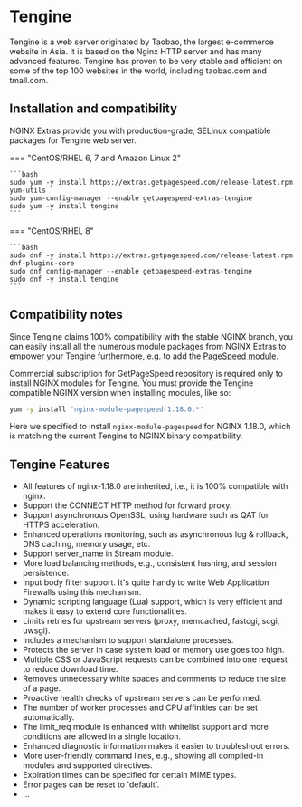 # Tengine

Tengine is a web server originated by Taobao, the largest e-commerce website in Asia. It is based on the Nginx HTTP 
server and has many advanced features. Tengine has proven to be very stable and efficient on some of the top 100 
websites in the world, including taobao.com and tmall.com.

## Installation and compatibility

NGINX Extras provide you with production-grade, SELinux compatible packages for Tengine web server.

=== "CentOS/RHEL 6, 7 and Amazon Linux 2"

    ```bash
    sudo yum -y install https://extras.getpagespeed.com/release-latest.rpm yum-utils
    sudo yum-config-manager --enable getpagespeed-extras-tengine
    sudo yum -y install tengine
    ``` 
 
=== "CentOS/RHEL 8"

    ```bash
    sudo dnf -y install https://extras.getpagespeed.com/release-latest.rpm dnf-plugins-core
    sudo dnf config-manager --enable getpagespeed-extras-tengine
    sudo dnf -y install tengine
    ```

## Compatibility notes

Since Tengine claims 100% compatibility with the stable NGINX branch, you can easily install all the
numerous module packages from NGINX Extras to empower your Tengine furthermore, e.g. to add the 
[PageSpeed module](modules/pagespeed.md). 

Commercial subscription for GetPageSpeed repository is required only to install NGINX modules for Tengine.
You must provide the Tengine compatible NGINX version when installing modules, like so:

```bash
yum -y install 'nginx-module-pagespeed-1.18.0.*'
```

Here we specified to install `nginx-module-pagespeed` for NGINX 1.18.0, which is matching the current
Tengine to NGINX binary compatibility.
 
## Tengine Features

* All features of nginx-1.18.0 are inherited, i.e., it is 100% compatible with nginx.
* Support the CONNECT HTTP method for forward proxy.
* Support asynchronous OpenSSL, using hardware such as QAT for HTTPS acceleration.
* Enhanced operations monitoring, such as asynchronous log & rollback, DNS caching, memory usage, etc.
* Support server_name in Stream module.
* More load balancing methods, e.g., consistent hashing, and session persistence.
* Input body filter support. It's quite handy to write Web Application Firewalls using this mechanism.
* Dynamic scripting language (Lua) support, which is very efficient and makes it easy to extend core functionalities.
* Limits retries for upstream servers (proxy, memcached, fastcgi, scgi, uwsgi).
* Includes a mechanism to support standalone processes.
* Protects the server in case system load or memory use goes too high.
* Multiple CSS or JavaScript requests can be combined into one request to reduce download time.
* Removes unnecessary white spaces and comments to reduce the size of a page.
* Proactive health checks of upstream servers can be performed.
* The number of worker processes and CPU affinities can be set automatically.
* The limit_req module is enhanced with whitelist support and more conditions are allowed in a single location.
* Enhanced diagnostic information makes it easier to troubleshoot errors.
* More user-friendly command lines, e.g., showing all compiled-in modules and supported directives.
* Expiration times can be specified for certain MIME types.
* Error pages can be reset to 'default'.
* ...

